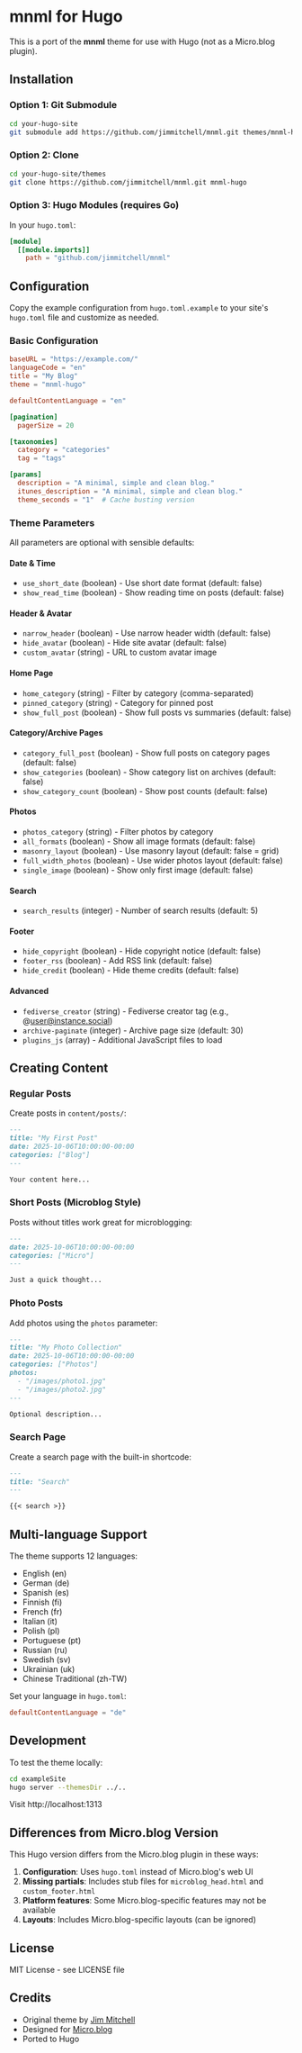 # mnml for Hugo

This is a port of the **mnml** theme for use with Hugo (not as a Micro.blog plugin).

## Installation

### Option 1: Git Submodule

```bash
cd your-hugo-site
git submodule add https://github.com/jimmitchell/mnml.git themes/mnml-hugo
```

### Option 2: Clone

```bash
cd your-hugo-site/themes
git clone https://github.com/jimmitchell/mnml.git mnml-hugo
```

### Option 3: Hugo Modules (requires Go)

In your `hugo.toml`:

```toml
[module]
  [[module.imports]]
    path = "github.com/jimmitchell/mnml"
```

## Configuration

Copy the example configuration from `hugo.toml.example` to your site's `hugo.toml` file and customize as needed.

### Basic Configuration

```toml
baseURL = "https://example.com/"
languageCode = "en"
title = "My Blog"
theme = "mnml-hugo"

defaultContentLanguage = "en"

[pagination]
  pagerSize = 20

[taxonomies]
  category = "categories"
  tag = "tags"

[params]
  description = "A minimal, simple and clean blog."
  itunes_description = "A minimal, simple and clean blog."
  theme_seconds = "1"  # Cache busting version
```

### Theme Parameters

All parameters are optional with sensible defaults:

#### Date & Time
- `use_short_date` (boolean) - Use short date format (default: false)
- `show_read_time` (boolean) - Show reading time on posts (default: false)

#### Header & Avatar
- `narrow_header` (boolean) - Use narrow header width (default: false)
- `hide_avatar` (boolean) - Hide site avatar (default: false)
- `custom_avatar` (string) - URL to custom avatar image

#### Home Page
- `home_category` (string) - Filter by category (comma-separated)
- `pinned_category` (string) - Category for pinned post
- `show_full_post` (boolean) - Show full posts vs summaries (default: false)

#### Category/Archive Pages
- `category_full_post` (boolean) - Show full posts on category pages (default: false)
- `show_categories` (boolean) - Show category list on archives (default: false)
- `show_category_count` (boolean) - Show post counts (default: false)

#### Photos
- `photos_category` (string) - Filter photos by category
- `all_formats` (boolean) - Show all image formats (default: false)
- `masonry_layout` (boolean) - Use masonry layout (default: false = grid)
- `full_width_photos` (boolean) - Use wider photos layout (default: false)
- `single_image` (boolean) - Show only first image (default: false)

#### Search
- `search_results` (integer) - Number of search results (default: 5)

#### Footer
- `hide_copyright` (boolean) - Hide copyright notice (default: false)
- `footer_rss` (boolean) - Add RSS link (default: false)
- `hide_credit` (boolean) - Hide theme credits (default: false)

#### Advanced
- `fediverse_creator` (string) - Fediverse creator tag (e.g., @user@instance.social)
- `archive-paginate` (integer) - Archive page size (default: 30)
- `plugins_js` (array) - Additional JavaScript files to load

## Creating Content

### Regular Posts

Create posts in `content/posts/`:

```markdown
---
title: "My First Post"
date: 2025-10-06T10:00:00-00:00
categories: ["Blog"]
---

Your content here...
```

### Short Posts (Microblog Style)

Posts without titles work great for microblogging:

```markdown
---
date: 2025-10-06T10:00:00-00:00
categories: ["Micro"]
---

Just a quick thought...
```

### Photo Posts

Add photos using the `photos` parameter:

```markdown
---
title: "My Photo Collection"
date: 2025-10-06T10:00:00-00:00
categories: ["Photos"]
photos:
  - "/images/photo1.jpg"
  - "/images/photo2.jpg"
---

Optional description...
```

### Search Page

Create a search page with the built-in shortcode:

```markdown
---
title: "Search"
---

{{< search >}}
```

## Multi-language Support

The theme supports 12 languages:

- English (en)
- German (de)
- Spanish (es)
- Finnish (fi)
- French (fr)
- Italian (it)
- Polish (pl)
- Portuguese (pt)
- Russian (ru)
- Swedish (sv)
- Ukrainian (uk)
- Chinese Traditional (zh-TW)

Set your language in `hugo.toml`:

```toml
defaultContentLanguage = "de"
```

## Development

To test the theme locally:

```bash
cd exampleSite
hugo server --themesDir ../..
```

Visit http://localhost:1313

## Differences from Micro.blog Version

This Hugo version differs from the Micro.blog plugin in these ways:

1. **Configuration**: Uses `hugo.toml` instead of Micro.blog's web UI
2. **Missing partials**: Includes stub files for `microblog_head.html` and `custom_footer.html`
3. **Platform features**: Some Micro.blog-specific features may not be available
4. **Layouts**: Includes Micro.blog-specific layouts (can be ignored)

## License

MIT License - see LICENSE file

## Credits

- Original theme by [Jim Mitchell](https://jimmitchell.org)
- Designed for [Micro.blog](https://micro.blog)
- Ported to Hugo
